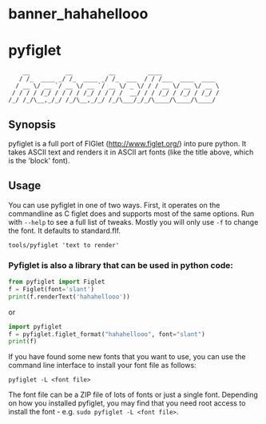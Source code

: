 # banner_hahahellooo


# **pyfiglet**

```
    __          __          __         ____
   / /_  ____ _/ /_  ____ _/ /_  ___  / / /___  ____  ____
  / __ \/ __ `/ __ \/ __ `/ __ \/ _ \/ / / __ \/ __ \/ __ \
 / / / / /_/ / / / / /_/ / / / /  __/ / / /_/ / /_/ / /_/ /
/_/ /_/\__,_/_/ /_/\__,_/_/ /_/\___/_/_/\____/\____/\____/

```

## **Synopsis**

pyfiglet is a full port of FIGlet (http://www.figlet.org/) into pure
python. It takes ASCII text and renders it in ASCII art fonts (like
the title above, which is the 'block' font).


## **Usage**

You can use pyfiglet in one of two ways. First, it operates on the
commandline as C figlet does and supports most of the same options.
Run with `--help` to see a full list of tweaks.  Mostly you will only
use `-f` to change the font. It defaults to standard.flf.

`tools/pyfiglet 'text to render'`

### Pyfiglet is also a library that can be used in python code:

```py
from pyfiglet import Figlet
f = Figlet(font='slant')
print(f.renderText('hahahellooo'))
```

or

```py
import pyfiglet
f = pyfiglet.figlet_format("hahahellooo", font="slant")
print(f)
```
If you have found some new fonts that you want to use, you can use the
command line interface to install your font file as follows:

`pyfiglet -L <font file>`

The font file can be a ZIP file of lots of fonts or just a single font.
Depending on how you installed pyfiglet, you may find that you need
root access to install the font - e.g. `sudo pyfiglet -L <font file>`.
